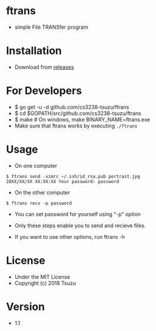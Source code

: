 <!---
 Copyright (c) 2018 Tsuzu
 
 This software is released under the MIT License.
 https://opensource.org/licenses/MIT
-->

# ftrans
- simple File TRANSfer program

# Installation
- Download from [releases](../../releases)

# For Developers
- $ go get -u -d github.com/cs3238-tsuzu/ftrans
- $ cd $GOPATH/src/github.com/cs3238-tsuzu/ftrans
- $ make # On windows, make BINARY_NAME=ftrans.exe
- Make sure that ftrans works by executing `./ftrans`

# Usage
- On one computer

```
$ ftrans send .vimrc ~/.ssh/id_rsa.pub portrait.jpg
20XX/XX/XX XX:XX:XX Your password: password
```

- On the other computer

```
$ ftrans recv -p password
```

- You can set password for yourself using "-p" option

- Only these steps enable you to send and recieve files.
- If you want to use other options, run ftrans -h

# License
- Under the MIT License
- Copyright (c) 2018 Tsuzu

# Version
- 1.1